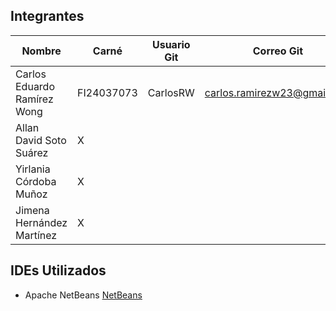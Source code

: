 ## Integrantes

| Nombre | Carné | Usuario Git | Correo Git |
|---|---|---|---|
| Carlos Eduardo Ramírez Wong | FI24037073 | CarlosRW | carlos.ramirezw23@gmail.com |
| Allan David Soto Suárez | X |
| Yirlania Córdoba Muñoz | X |
| Jimena Hernández Martínez | X | 

## IDEs Utilizados

- Apache NetBeans [NetBeans](https://netbeans.apache.org/front/main/index.html)
